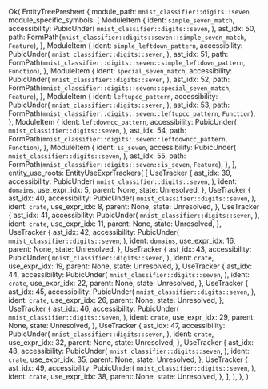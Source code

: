 Ok(
    EntityTreePresheet {
        module_path: `mnist_classifier::digits::seven`,
        module_specific_symbols: [
            ModuleItem {
                ident: `simple_seven_match`,
                accessibility: PubicUnder(
                    `mnist_classifier::digits::seven`,
                ),
                ast_idx: 50,
                path: FormPath(`mnist_classifier::digits::seven::simple_seven_match`, `Feature`),
            },
            ModuleItem {
                ident: `simple_leftdown_pattern`,
                accessibility: PubicUnder(
                    `mnist_classifier::digits::seven`,
                ),
                ast_idx: 51,
                path: FormPath(`mnist_classifier::digits::seven::simple_leftdown_pattern`, `Function`),
            },
            ModuleItem {
                ident: `special_seven_match`,
                accessibility: PubicUnder(
                    `mnist_classifier::digits::seven`,
                ),
                ast_idx: 52,
                path: FormPath(`mnist_classifier::digits::seven::special_seven_match`, `Feature`),
            },
            ModuleItem {
                ident: `leftupcc_pattern`,
                accessibility: PubicUnder(
                    `mnist_classifier::digits::seven`,
                ),
                ast_idx: 53,
                path: FormPath(`mnist_classifier::digits::seven::leftupcc_pattern`, `Function`),
            },
            ModuleItem {
                ident: `leftdowncc_pattern`,
                accessibility: PubicUnder(
                    `mnist_classifier::digits::seven`,
                ),
                ast_idx: 54,
                path: FormPath(`mnist_classifier::digits::seven::leftdowncc_pattern`, `Function`),
            },
            ModuleItem {
                ident: `is_seven`,
                accessibility: PubicUnder(
                    `mnist_classifier::digits::seven`,
                ),
                ast_idx: 55,
                path: FormPath(`mnist_classifier::digits::seven::is_seven`, `Feature`),
            },
        ],
        entity_use_roots: EntityUseExprTrackers(
            [
                UseTracker {
                    ast_idx: 39,
                    accessibility: PubicUnder(
                        `mnist_classifier::digits::seven`,
                    ),
                    ident: `domains`,
                    use_expr_idx: 5,
                    parent: None,
                    state: Unresolved,
                },
                UseTracker {
                    ast_idx: 40,
                    accessibility: PubicUnder(
                        `mnist_classifier::digits::seven`,
                    ),
                    ident: `crate`,
                    use_expr_idx: 8,
                    parent: None,
                    state: Unresolved,
                },
                UseTracker {
                    ast_idx: 41,
                    accessibility: PubicUnder(
                        `mnist_classifier::digits::seven`,
                    ),
                    ident: `crate`,
                    use_expr_idx: 11,
                    parent: None,
                    state: Unresolved,
                },
                UseTracker {
                    ast_idx: 42,
                    accessibility: PubicUnder(
                        `mnist_classifier::digits::seven`,
                    ),
                    ident: `domains`,
                    use_expr_idx: 16,
                    parent: None,
                    state: Unresolved,
                },
                UseTracker {
                    ast_idx: 43,
                    accessibility: PubicUnder(
                        `mnist_classifier::digits::seven`,
                    ),
                    ident: `crate`,
                    use_expr_idx: 19,
                    parent: None,
                    state: Unresolved,
                },
                UseTracker {
                    ast_idx: 44,
                    accessibility: PubicUnder(
                        `mnist_classifier::digits::seven`,
                    ),
                    ident: `crate`,
                    use_expr_idx: 22,
                    parent: None,
                    state: Unresolved,
                },
                UseTracker {
                    ast_idx: 45,
                    accessibility: PubicUnder(
                        `mnist_classifier::digits::seven`,
                    ),
                    ident: `crate`,
                    use_expr_idx: 26,
                    parent: None,
                    state: Unresolved,
                },
                UseTracker {
                    ast_idx: 46,
                    accessibility: PubicUnder(
                        `mnist_classifier::digits::seven`,
                    ),
                    ident: `crate`,
                    use_expr_idx: 29,
                    parent: None,
                    state: Unresolved,
                },
                UseTracker {
                    ast_idx: 47,
                    accessibility: PubicUnder(
                        `mnist_classifier::digits::seven`,
                    ),
                    ident: `crate`,
                    use_expr_idx: 32,
                    parent: None,
                    state: Unresolved,
                },
                UseTracker {
                    ast_idx: 48,
                    accessibility: PubicUnder(
                        `mnist_classifier::digits::seven`,
                    ),
                    ident: `crate`,
                    use_expr_idx: 35,
                    parent: None,
                    state: Unresolved,
                },
                UseTracker {
                    ast_idx: 49,
                    accessibility: PubicUnder(
                        `mnist_classifier::digits::seven`,
                    ),
                    ident: `crate`,
                    use_expr_idx: 38,
                    parent: None,
                    state: Unresolved,
                },
            ],
        ),
    },
)
